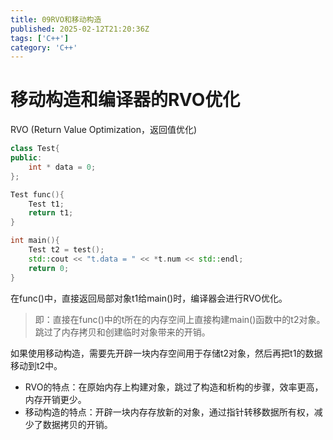 ```yaml
---
title: 09RVO和移动构造
published: 2025-02-12T21:20:36Z
tags: ['C++']
category: 'C++'
---
```


# 移动构造和编译器的RVO优化

RVO (Return Value Optimization，返回值优化)

```C++
class Test{
public:
    int * data = 0;
};

Test func(){
    Test t1;
    return t1;
}

int main(){
    Test t2 = test();
    std::cout << "t.data = " << *t.num << std::endl;
    return 0;
}
```

在func()中，直接返回局部对象t1给main()时，编译器会进行RVO优化。

> 即：直接在func()中的t所在的内存空间上直接构建main()函数中的t2对象。跳过了内存拷贝和创建临时对象带来的开销。

如果使用移动构造，需要先开辟一块内存空间用于存储t2对象，然后再把t1的数据移动到t2中。

+ RVO的特点：在原始内存上构建对象，跳过了构造和析构的步骤，效率更高，内存开销更少。
+ 移动构造的特点：开辟一块内存存放新的对象，通过指针转移数据所有权，减少了数据拷贝的开销。